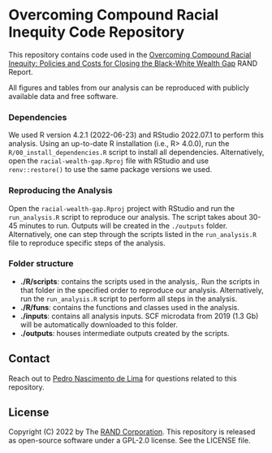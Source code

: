 # Overcoming Compound Racial Inequity Code Repository

This repository contains code used in the [Overcoming Compound Racial Inequity: Policies and Costs for Closing the Black-White Wealth Gap](https://www.rand.org/pubs/research_reports/RRA1259-2.html) RAND Report. 

All figures and tables from our analysis can be reproduced with publicly available data and free software. 

### Dependencies

We used R version 4.2.1 (2022-06-23) and RStudio 2022.07.1 to perform this analysis. Using an up-to-date R installation (i.e., R> 4.0.0), run the `R/00_install_dependencies.R` script to install all dependencies. Alternatively, open the `racial-wealth-gap.Rproj` file with RStudio and use `renv::restore()` to use the same package versions we used. 

### Reproducing the Analysis

Open the `racial-wealth-gap.Rproj` project with RStudio and run the `run_analysis.R` script to reproduce our analysis. The script takes about 30-45 minutes to run. Outputs will be created in the `./outputs` folder. Alternatively, one can step through the scripts listed in the `run_analysis.R` file to reproduce specific steps of the analysis.

### Folder structure

- **./R/scripts**: contains the scripts used in the analysis,. Run the scripts in that folder in the specified order to reproduce our analysis. Alternatively, run the `run_analysis.R` script to perform all steps in the analysis.
- **./R/funs**: contains the functions and classes used in the analysis.
- **./inputs**: contains all analysis inputs. SCF microdata from 2019 (1.3 Gb) will be automatically downloaded to this folder.
- **./outputs**: houses intermediate outputs created by the scripts.


## Contact

Reach out to [Pedro Nascimento de Lima](https://www.rand.org/about/people/l/lima_pedro_nascimento_de.html) for questions related to this repository.

## License 

Copyright (C) 2022 by The [RAND Corporation](https://www.rand.org). This repository is released as open-source software under a GPL-2.0 license. See the LICENSE file.
